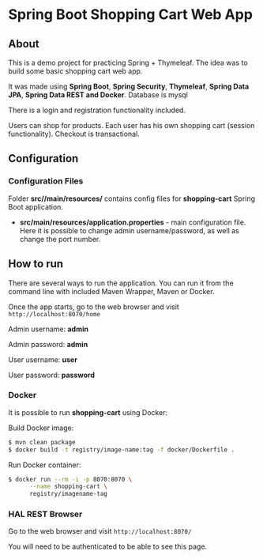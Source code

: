 # Spring Boot Shopping Cart Web App

## About

This is a demo project for practicing Spring + Thymeleaf. The idea was to build some basic shopping cart web app.

It was made using **Spring Boot**, **Spring Security**, **Thymeleaf**, **Spring Data JPA**, **Spring Data REST and Docker**. 
Database is mysql

There is a login and registration functionality included.

Users can shop for products. Each user has his own shopping cart (session functionality).
Checkout is transactional.

## Configuration

### Configuration Files

Folder **src//main/resources/** contains config files for **shopping-cart** Spring Boot application.

* **src/main/resources/application.properties** - main configuration file. Here it is possible to change admin username/password,
as well as change the port number.

## How to run

There are several ways to run the application. You can run it from the command line with included Maven Wrapper, Maven or Docker. 

Once the app starts, go to the web browser and visit `http://localhost:8070/home`

Admin username: **admin**

Admin password: **admin**

User username: **user**

User password: **password**

### Docker

It is possible to run **shopping-cart** using Docker:

Build Docker image:
```bash
$ mvn clean package
$ docker build -t registry/image-name:tag -f docker/Dockerfile .
```

Run Docker container:
```bash
$ docker run --rm -i -p 8070:8070 \
      --name shopping-cart \
      registry/imagename-tag
```
### HAL REST Browser

Go to the web browser and visit `http://localhost:8070/`

You will need to be authenticated to be able to see this page.


